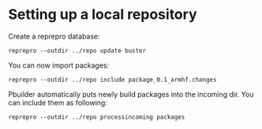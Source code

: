 # Setting up a local repository

Create a reprepro database:
```
reprepro --outdir ../repo update buster
```

You can now import packages:
```
reprepro --outdir ../repo include package_0.1_armhf.changes
```

Pbuilder automatically puts newly build packages into the incoming dir. You can include them as following:
```
reprepro --outdir ../repo processincoming packages
```
